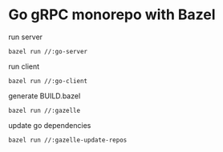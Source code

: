 # Go gRPC monorepo with Bazel
run server
```
bazel run //:go-server
```
run client
```
bazel run //:go-client
```
generate BUILD.bazel
```
bazel run //:gazelle
```
update go dependencies
```
bazel run //:gazelle-update-repos
```